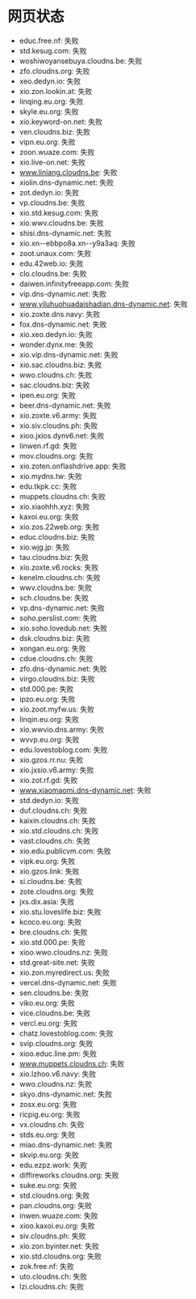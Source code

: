 # 网页状态
- educ.free.nf: 失败
- std.kesug.com: 失败
- woshiwoyansebuya.cloudns.be: 失败
- zfo.cloudns.org: 失败
- xeo.dedyn.io: 失败
- xio.zon.lookin.at: 失败
- linqing.eu.org: 失败
- skyle.eu.org: 失败
- xio.keyword-on.net: 失败
- ven.cloudns.biz: 失败
- vipn.eu.org: 失败
- zoon.wuaze.com: 失败
- xio.live-on.net: 失败
- www.liniang.cloudns.be: 失败
- xiolin.dns-dynamic.net: 失败
- zot.dedyn.io: 失败
- vp.cloudns.be: 失败
- xio.std.kesug.com: 失败
- xio.wwv.cloudns.be: 失败
- shisi.dns-dynamic.net: 失败
- xio.xn--ebbpo8a.xn--y9a3aq: 失败
- zoot.unaux.com: 失败
- edu.42web.io: 失败
- clo.cloudns.be: 失败
- daiwen.infinityfreeapp.com: 失败
- vip.dns-dynamic.net: 失败
- www.yiluhuohuadaishadian.dns-dynamic.net: 失败
- xio.zoxte.dns.navy: 失败
- fox.dns-dynamic.net: 失败
- xio.xeo.dedyn.io: 失败
- wonder.dynx.me: 失败
- xio.vip.dns-dynamic.net: 失败
- xio.sac.cloudns.biz: 失败
- wwo.cloudns.ch: 失败
- sac.cloudns.biz: 失败
- ipen.eu.org: 失败
- beer.dns-dynamic.net: 失败
- xio.zoxte.v6.army: 失败
- xio.siv.cloudns.ph: 失败
- xioo.jxios.dynv6.net: 失败
- linwen.rf.gd: 失败
- mov.cloudns.org: 失败
- xio.zoten.onflashdrive.app: 失败
- xio.mydns.tw: 失败
- edu.tkpk.cc: 失败
- muppets.cloudns.ch: 失败
- xio.xiaohhh.xyz: 失败
- kaxoi.eu.org: 失败
- xio.zos.22web.org: 失败
- educ.cloudns.biz: 失败
- xio.wjg.jp: 失败
- tau.cloudns.biz: 失败
- xio.zoxte.v6.rocks: 失败
- kenelm.cloudns.ch: 失败
- wwv.cloudns.be: 失败
- sch.cloudns.be: 失败
- vp.dns-dynamic.net: 失败
- soho.perslist.com: 失败
- xio.soho.lovedub.net: 失败
- dsk.cloudns.biz: 失败
- xongan.eu.org: 失败
- cdue.cloudns.ch: 失败
- zfo.dns-dynamic.net: 失败
- virgo.cloudns.biz: 失败
- std.000.pe: 失败
- ipzo.eu.org: 失败
- xio.zoot.myfw.us: 失败
- linqin.eu.org: 失败
- xio.wwvio.dns.army: 失败
- wvvp.eu.org: 失败
- edu.lovestoblog.com: 失败
- xio.gzos.rr.nu: 失败
- xio.jxsio.v6.army: 失败
- xio.zot.rf.gd: 失败
- www.xiaomaomi.dns-dynamic.net: 失败
- std.dedyn.io: 失败
- duf.cloudns.ch: 失败
- kaixin.cloudns.ch: 失败
- xio.std.cloudns.ch: 失败
- vast.cloudns.ch: 失败
- xio.edu.publicvm.com: 失败
- vipk.eu.org: 失败
- xio.gzos.link: 失败
- si.cloudns.be: 失败
- zote.cloudns.org: 失败
- jxs.dix.asia: 失败
- xio.stu.loveslife.biz: 失败
- kcoco.eu.org: 失败
- bre.cloudns.ch: 失败
- xio.std.000.pe: 失败
- xioo.wwo.cloudns.nz: 失败
- std.great-site.net: 失败
- xio.zon.myredirect.us: 失败
- vercel.dns-dynamic.net: 失败
- sen.cloudns.be: 失败
- viko.eu.org: 失败
- vice.cloudns.be: 失败
- vercl.eu.org: 失败
- chatz.lovestoblog.com: 失败
- svip.cloudns.org: 失败
- xioo.educ.line.pm: 失败
- www.muppets.cloudns.ch: 失败
- xio.lzhoo.v6.navy: 失败
- wwo.cloudns.nz: 失败
- skyo.dns-dynamic.net: 失败
- zosx.eu.org: 失败
- ricpig.eu.org: 失败
- vx.cloudns.ch: 失败
- stds.eu.org: 失败
- miao.dns-dynamic.net: 失败
- skvip.eu.org: 失败
- edu.ezpz.work: 失败
- diffireworks.cloudns.org: 失败
- suke.eu.org: 失败
- std.cloudns.org: 失败
- pan.cloudns.org: 失败
- inwen.wuaze.com: 失败
- xioo.kaxoi.eu.org: 失败
- siv.cloudns.ph: 失败
- xio.zon.byinter.net: 失败
- xio.std.cloudns.org: 失败
- zok.free.nf: 失败
- uto.cloudns.ch: 失败
- lzi.cloudns.ch: 失败
